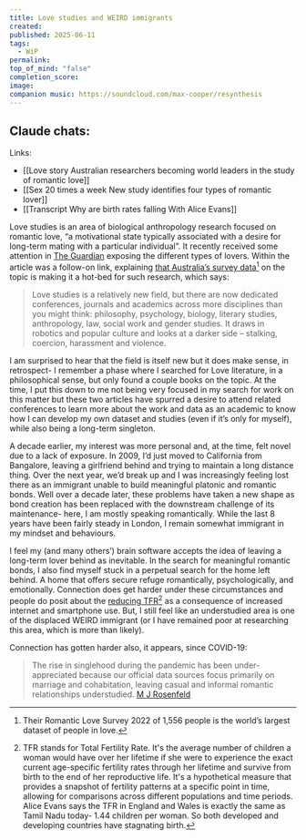 ```yaml
---
title: Love studies and WEIRD immigrants
created:
published: 2025-06-11
tags:
  - WiP
permalink:
top_of_mind: "false"
completion_score:
image:
companion music: https://soundcloud.com/max-cooper/resynthesis
---
```

Claude chats:
- 

Links:
- [[Love story Australian researchers becoming world leaders in the study of romantic love]]
- [[Sex 20 times a week New study identifies four types of romantic lover]]
- [[Transcript Why are birth rates falling With Alice Evans]]

Love studies is an area of biological anthropology research focused on romantic love, “a motivational state typically associated with a desire for long-term mating with a particular individual”. It recently received some attention in [The Guardian](https://www.theguardian.com/lifeandstyle/2025/mar/01/sex-20-times-a-week-new-study-identifies-four-types-of-romantic-lover) exposing the different types of lovers. Within the article was a follow-on link, explaining [that Australia’s survey data[^2] on the topic is making it a hot-bed for such research](https://www.theguardian.com/lifeandstyle/2024/jan/15/love-story-australian-researchers-becoming-world-leaders-in-the-study-of-romantic-love), which says:
> Love studies is a relatively new field, but there are now dedicated conferences, journals and academics across more disciplines than you might think: philosophy, psychology, biology, literary studies, anthropology, law, social work and gender studies. It draws in robotics and popular culture and looks at a darker side – stalking, coercion, harassment and violence.

I am surprised to hear that the field is itself new but it does make sense, in retrospect- I remember a phase where I searched for Love literature, in a philosophical sense, but only found a couple books on the topic. At the time, I put this down to me not being very focused in my search for work on this matter but these two articles have spurred a desire to attend related conferences to learn more about the work and data as an academic to know how I can develop my own dataset and studies (even if it’s only for myself), while also being a long-term singleton.

A decade earlier, my interest was more personal and, at the time, felt novel due to a lack of exposure. In 2009, I’d just moved to California from Bangalore, leaving a girlfriend behind and trying to maintain a long distance thing. Over the next year, we’d break up and I was increasingly feeling lost there as an immigrant unable to build meaningful platonic and romantic bonds. Well over a decade later, these problems have taken a new shape as bond creation has been replaced with the downstream challenge of its maintenance- here, I am mostly speaking romantically. While the last 8 years have been fairly steady in London, I remain somewhat immigrant in my mindset and behaviours.

I feel my (and many others’) brain software accepts the idea of leaving a long-term lover behind as inevitable. In the search for meaningful romantic bonds, I also find myself stuck in a perpetual search for the home left behind. A home that offers secure refuge romantically, psychologically, and emotionally. Connection does get harder under these circumstances and people do posit about the [reducing TFR](https://www.ft.com/content/cef1c8b4-b278-425a-88b4-99d37bd4439b)[^1] as a consequence of increased internet and smartphone use. But, I still feel like an understudied area is one of the displaced WEIRD immigrant (or I have remained poor at researching this area, which is more than likely).

Connection has gotten harder also, it appears, since COVID-19:
> The rise in singlehood during the pandemic has been under-appreciated because our official data sources focus primarily on marriage and cohabitation, leaving casual and informal romantic relationships understudied.
> [M J Rosenfeld](https://journals.sagepub.com/doi/abs/10.1177/0192513X251322128)

[^1]: TFR stands for Total Fertility Rate. It's the average number of children a woman would have over her lifetime if she were to experience the exact current age-specific fertility rates through her lifetime and survive from birth to the end of her reproductive life. It's a hypothetical measure that provides a snapshot of fertility patterns at a specific point in time, allowing for comparisons across different populations and time periods.​​​​​​​​​​​​​​​​ Alice Evans says the TFR in England and Wales is exactly the same as Tamil Nadu today- 1.44 children per woman. So both developed and developing countries have stagnating birth.

[^2]:  Their [Romantic Love Survey 2022](https://www.theguardian.com/lifeandstyle/2024/jan/15/love-story-australian-researchers-becoming-world-leaders-in-the-study-of-romantic-love) of 1,556 people is the world’s largest dataset of people in love.
